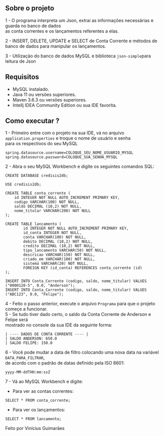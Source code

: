 ## Sobre o projeto
1 - O programa interpreta um Json, extrai as informações necessárias e guarda no banco de dados
<br> as conta correntes e os lançamentos referentes a elas. <br>

2 - INSERT, DELETE, UPDATE e SELECT de Conta Corrente e métodos de banco de dados para 
manipular os lançamentos.

3 - Utilização do banco de dados MySQL e biblioteca ```json-simple```para leitura de Json

## Requisitos

- MySQL instalado.
- Java 11 ou versões superiores.
- Maven 3.6.3 ou versões superiores.
- Intellj IDEA Community Edition ou sua IDE favorita.

## Como executar ?

1 - Primeiro entre com o projeto na sua IDE, vá no arquivo ```application.properties``` e troque o nome de usuário e senha  <br>
para os respectivos do seu MySQL
```properties
spring.datasource.username=COLOQUE_SEU_NOME_USUARIO_MYSQL
spring.datasource.password=COLOQUE_SUA_SENHA_MYSQL
```

2 - Abra o seu MySQL Workbench e digite os seguintes comandos SQL:
```roomsql
CREATE DATABASE credisis2db;

USE credisis2db;

CREATE TABLE conta_corrente (
	id INTEGER NOT NULL AUTO_INCREMENT PRIMARY KEY,
	codigo VARCHAR(100) NOT NULL,
	saldo DECIMAL (10,2) NOT NULL,
	nome_titular VARCHAR(200) NOT NULL
);

CREATE TABLE lancamento (
        id INTEGER NOT NULL AUTO_INCREMENT PRIMARY KEY,
        id_conta INTEGER NOT NULL,
        conta VARCHAR(100) NOT NULL,
        debito DECIMAL (10,2) NOT NULL,
        credito DECIMAL (10,2) NOT NULL,
        tipo_lancamento VARCHAR(50) NOT NULL,
        descricao VARCHAR(150) NOT NULL,
        criado_em VARCHAR(100) NOT NULL,
        sistema VARCHAR(20) NOT NULL,
        FOREIGN KEY (id_conta) REFERENCES conta_corrente (id)
);

INSERT INTO Conta_Corrente (codigo, saldo, nome_titular) VALUES ("0000120-5", 0.0, "Anderson");
INSERT INTO Conta_Corrente (codigo, saldo, nome_titular) VALUES ("ABC123", 0.0, "Felipe");
```

4 - Feito o passo anterior, execute o arquivo ```Programa``` para que o projeto começe a funcionar. <br>
5 - Se tudo tiver dado certo, o saldo da Conta Corrente de Anderson e Felipe será <br> mostrado no console da sua IDE da seguinte forma: <br>
```ssh
| ---- DADOS DE CONTA CORRENTE ---- |
| SALDO ANDERSON: 650.0
| SALDO FELIPE: 150.0
```
6 - Você pode mudar a data de filtro colocando uma nova data na variável ```DATA_PARA_FILTRAR```, <br>
de acordo com o padrão de datas definido pela ISO 8601:
```properties 
yyyy-MM-ddTHH:mm:ssZ
```

7 - Vá ao MySQL Workbench e digite:
 - Para ver as contas correntes:
```roomsql
SELECT * FROM conta_corrente;
```
 - Para ver os lançamentos:
```roomsql
SELECT * FROM lancamento;
```
Feito por Vinícius Guimarães
